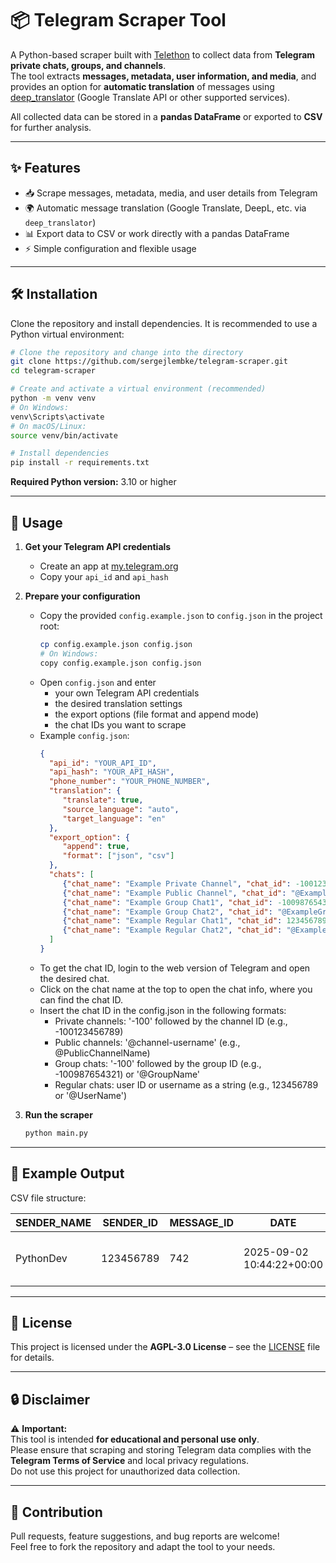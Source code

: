 # 📦 Telegram Scraper Tool

A Python-based scraper built with [Telethon](https://github.com/LonamiWebs/Telethon) to collect data from **Telegram private chats, groups, and channels**.  
The tool extracts **messages, metadata, user information, and media**, and provides an option for **automatic translation** of messages using [deep_translator](https://pypi.org/project/deep-translator/) (Google Translate API or other supported services).

All collected data can be stored in a **pandas DataFrame** or exported to **CSV** for further analysis.

---

## ✨ Features

- 📥 Scrape messages, metadata, media, and user details from Telegram  
- 🌍 Automatic message translation (Google Translate, DeepL, etc. via `deep_translator`)  
- 📊 Export data to CSV or work directly with a pandas DataFrame  
- ⚡ Simple configuration and flexible usage  

---

## 🛠 Installation


Clone the repository and install dependencies. It is recommended to use a Python virtual environment:

```bash
# Clone the repository and change into the directory
git clone https://github.com/sergejlembke/telegram-scraper.git
cd telegram-scraper

# Create and activate a virtual environment (recommended)
python -m venv venv
# On Windows:
venv\Scripts\activate
# On macOS/Linux:
source venv/bin/activate

# Install dependencies
pip install -r requirements.txt
```

**Required Python version:** 3.10 or higher

---

## 🚀 Usage

1. **Get your Telegram API credentials**  
   - Create an app at [my.telegram.org](https://my.telegram.org)  
   - Copy your `api_id` and `api_hash`

2. **Prepare your configuration**
    - Copy the provided `config.example.json` to `config.json` in the project root:
       ```bash
       cp config.example.json config.json
       # On Windows:
       copy config.example.json config.json
       ```
    - Open `config.json` and enter
       - your own Telegram API credentials
       - the desired translation settings
       - the export options (file format and append mode)
       - the chat IDs you want to scrape
    - Example `config.json`:
       ```json
      {
         "api_id": "YOUR_API_ID",
         "api_hash": "YOUR_API_HASH",
         "phone_number": "YOUR_PHONE_NUMBER",
         "translation": {
            "translate": true,
            "source_language": "auto",
            "target_language": "en"
         },
         "export_option": {
            "append": true,
            "format": ["json", "csv"]
         },
         "chats": [
            {"chat_name": "Example Private Channel", "chat_id": -100123456789},
            {"chat_name": "Example Public Channel", "chat_id": "@ExamplePublicChannelName"},
            {"chat_name": "Example Group Chat1", "chat_id": -100987654321},
            {"chat_name": "Example Group Chat2", "chat_id": "@ExampleGroupName"},
            {"chat_name": "Example Regular Chat1", "chat_id": 123456789},
            {"chat_name": "Example Regular Chat2", "chat_id": "@ExampleUserName"}
         ]
      }
       ```
   - To get the chat ID, login to the web version of Telegram and open the desired chat.
   - Click on the chat name at the top to open the chat info, where you can find the chat ID.
   - Insert the chat ID in the config.json in the following formats:
     - Private channels: '-100' followed by the channel ID (e.g., -100123456789)
     - Public channels: '@channel-username' (e.g., @PublicChannelName)
     - Group chats: '-100' followed by the group ID (e.g., -100987654321) or '@GroupName'
     - Regular chats: user ID or username as a string (e.g., 123456789 or '@UserName')

3. **Run the scraper**
   ```bash
   python main.py
   ```
---


## 📂 Example Output

CSV file structure:

| SENDER_NAME | SENDER_ID | MESSAGE_ID | DATE                      | MESSAGE                | TRANSLATED_MESSAGE | MEDIA_PATH                                   |
|-------------|-----------|------------|---------------------------|------------------------|--------------------|----------------------------------------------|
| PythonDev   | 123456789 | 742        | 2025-09-02 10:44:22+00:00 | Ich arbeite mit Python | I work with Python | ./data/PythonLover/PythonLover_photo_742.jpg |

---

## 📜 License

This project is licensed under the **AGPL-3.0 License** – see the [LICENSE]([LICENSE](https://www.gnu.org/licenses/agpl-3.0.en.html)) file for details.  

---

## 🔒 Disclaimer

⚠️ **Important:**  
This tool is intended **for educational and personal use only**.  
Please ensure that scraping and storing Telegram data complies with the **Telegram Terms of Service** and local privacy regulations.  
Do not use this project for unauthorized data collection.

---

## 🙌 Contribution

Pull requests, feature suggestions, and bug reports are welcome!  
Feel free to fork the repository and adapt the tool to your needs.  
